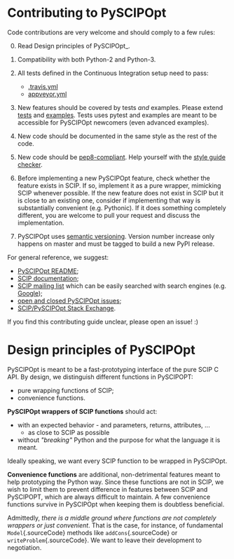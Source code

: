 Contributing to PySCIPOpt
=========================

Code contributions are very welcome and should comply to a few rules:

0.  Read Design principles of PySCIPOpt\_.
1.  Compatibility with both Python-2 and Python-3.
2.  All tests defined in the Continuous Integration setup need to pass:
    -   [.travis.yml](../../.travis.yml)
    -   [appveyor.yml](../../appveyor.yml)

3.  New features should be covered by tests *and* examples. Please
    extend [tests](tests) and [examples](examples). Tests uses pytest
    and examples are meant to be accessible for PySCIPOpt newcomers
    (even advanced examples).
4.  New code should be documented in the same style as the rest of
    the code.
5.  New code should be
    [pep8-compliant](https://www.python.org/dev/peps/pep-0008/). Help
    yourself with the [style guide
    checker](https://pypi.org/project/pep8/).
6.  Before implementing a new PySCIPOpt feature, check whether the
    feature exists in SCIP. If so, implement it as a pure wrapper,
    mimicking SCIP whenever possible. If the new feature does not exist
    in SCIP but it is close to an existing one, consider if implementing
    that way is substantially convenient (e.g. Pythonic). If it does
    something completely different, you are welcome to pull your request
    and discuss the implementation.
7.  PySCIPOpt uses [semantic versioning](https://semver.org/). Version
    number increase only happens on master and must be tagged to build a
    new PyPI release.

For general reference, we suggest:

-   [PySCIPOpt README](README.md);
-   [SCIP documentation](http://scip.zib.de/doc/html/);
-   [SCIP mailing list](https://listserv.zib.de/mailman/listinfo/scip/)
    which can be easily searched with search engines (e.g.
    [Google](http://www.google.com/#q=site:listserv.zib.de%2Fpipermail%2Fscip));
-   [open and closed PySCIPOpt
    issues](https://github.com/SCIP-Interfaces/PySCIPOpt/issues?utf8=%E2%9C%93&q=is%3Aissue);
-   [SCIP/PySCIPOpt Stack
    Exchange](https://stackoverflow.com/questions/tagged/scip).

If you find this contributing guide unclear, please open an issue! :)

Design principles of PySCIPOpt
==============================

PySCIPOpt is meant to be a fast-prototyping interface of the pure SCIP C
API. By design, we distinguish different functions in PySCIPOPT:

-   pure wrapping functions of SCIP;
-   convenience functions.

**PySCIPOpt wrappers of SCIP functions** should act:

-   with an expected behavior - and parameters, returns, attributes, ...
    - as close to SCIP as possible
-   without *"breaking"* Python and the purpose for what the language it
    is meant.

Ideally speaking, we want every SCIP function to be wrapped in
PySCIPOpt.

**Convenience functions** are additional, non-detrimental features meant
to help prototyping the Python way. Since these functions are not in
SCIP, we wish to limit them to prevent difference in features between
SCIP and PySCIPOPT, which are always difficult to maintain. A few
convenience functions survive in PySCIPOpt when keeping them is
doubtless beneficial.

Admittedly, *there is a middle ground where functions are not completely
wrappers or just convenient*. That is the case, for instance, of
fundamental `Model`{.sourceCode} methods like `addCons`{.sourceCode} or
`writeProblem`{.sourceCode}. We want to leave their development to
negotiation.
